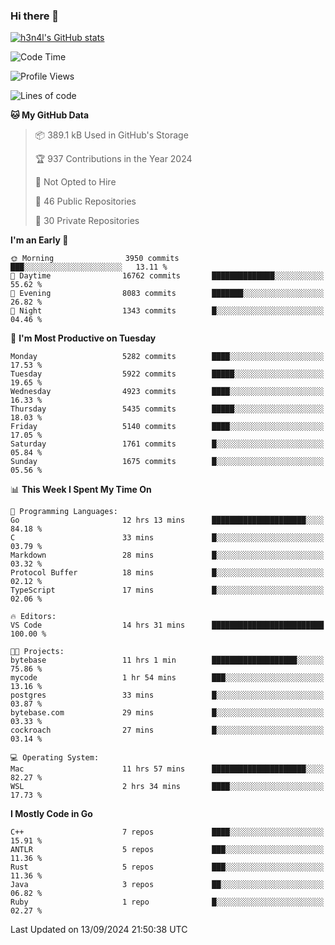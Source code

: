 ### Hi there 👋

[![h3n4l's GitHub stats](https://github-readme-stats.vercel.app/api?username=h3n4l&count_private=true&show_icons=true&theme=radical)](https://github.com/h3n4l/github-readme-stats)

<!--START_SECTION:waka-->
![Code Time](http://img.shields.io/badge/Code%20Time-1%2C934%20hrs%2020%20mins-blue)

![Profile Views](http://img.shields.io/badge/Profile%20Views-1-blue)

![Lines of code](https://img.shields.io/badge/From%20Hello%20World%20I%27ve%20Written-11.7%20million%20lines%20of%20code-blue)

**🐱 My GitHub Data** 

> 📦 389.1 kB Used in GitHub's Storage 
 > 
> 🏆 937 Contributions in the Year 2024
 > 
> 🚫 Not Opted to Hire
 > 
> 📜 46 Public Repositories 
 > 
> 🔑 30 Private Repositories 
 > 
**I'm an Early 🐤** 

```text
🌞 Morning                3950 commits        ███░░░░░░░░░░░░░░░░░░░░░░   13.11 % 
🌆 Daytime                16762 commits       ██████████████░░░░░░░░░░░   55.62 % 
🌃 Evening                8083 commits        ███████░░░░░░░░░░░░░░░░░░   26.82 % 
🌙 Night                  1343 commits        █░░░░░░░░░░░░░░░░░░░░░░░░   04.46 % 
```
📅 **I'm Most Productive on Tuesday** 

```text
Monday                   5282 commits        ████░░░░░░░░░░░░░░░░░░░░░   17.53 % 
Tuesday                  5922 commits        █████░░░░░░░░░░░░░░░░░░░░   19.65 % 
Wednesday                4923 commits        ████░░░░░░░░░░░░░░░░░░░░░   16.33 % 
Thursday                 5435 commits        █████░░░░░░░░░░░░░░░░░░░░   18.03 % 
Friday                   5140 commits        ████░░░░░░░░░░░░░░░░░░░░░   17.05 % 
Saturday                 1761 commits        █░░░░░░░░░░░░░░░░░░░░░░░░   05.84 % 
Sunday                   1675 commits        █░░░░░░░░░░░░░░░░░░░░░░░░   05.56 % 
```


📊 **This Week I Spent My Time On** 

```text
💬 Programming Languages: 
Go                       12 hrs 13 mins      █████████████████████░░░░   84.18 % 
C                        33 mins             █░░░░░░░░░░░░░░░░░░░░░░░░   03.79 % 
Markdown                 28 mins             █░░░░░░░░░░░░░░░░░░░░░░░░   03.32 % 
Protocol Buffer          18 mins             █░░░░░░░░░░░░░░░░░░░░░░░░   02.12 % 
TypeScript               17 mins             █░░░░░░░░░░░░░░░░░░░░░░░░   02.06 % 

🔥 Editors: 
VS Code                  14 hrs 31 mins      █████████████████████████   100.00 % 

🐱‍💻 Projects: 
bytebase                 11 hrs 1 min        ███████████████████░░░░░░   75.86 % 
mycode                   1 hr 54 mins        ███░░░░░░░░░░░░░░░░░░░░░░   13.16 % 
postgres                 33 mins             █░░░░░░░░░░░░░░░░░░░░░░░░   03.87 % 
bytebase.com             29 mins             █░░░░░░░░░░░░░░░░░░░░░░░░   03.33 % 
cockroach                27 mins             █░░░░░░░░░░░░░░░░░░░░░░░░   03.14 % 

💻 Operating System: 
Mac                      11 hrs 57 mins      █████████████████████░░░░   82.27 % 
WSL                      2 hrs 34 mins       ████░░░░░░░░░░░░░░░░░░░░░   17.73 % 
```

**I Mostly Code in Go** 

```text
C++                      7 repos             ████░░░░░░░░░░░░░░░░░░░░░   15.91 % 
ANTLR                    5 repos             ███░░░░░░░░░░░░░░░░░░░░░░   11.36 % 
Rust                     5 repos             ███░░░░░░░░░░░░░░░░░░░░░░   11.36 % 
Java                     3 repos             ██░░░░░░░░░░░░░░░░░░░░░░░   06.82 % 
Ruby                     1 repo              █░░░░░░░░░░░░░░░░░░░░░░░░   02.27 % 
```




 Last Updated on 13/09/2024 21:50:38 UTC
<!--END_SECTION:waka-->

